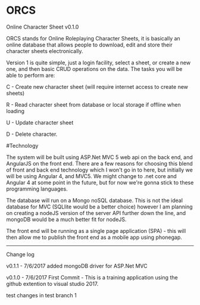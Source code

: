# ORCS
Online Character Sheet v0.1.0

ORCS stands for Online Roleplaying Character Sheets, it is basically an online database that allows people to download, edit and store their character sheets electronically.

Version 1 is quite simple, just a login facility, select a sheet, or create a new one, and then basic CRUD operations on the data. The tasks you will be able to perform are:

C - Create new character sheet (will require internet access to create new sheets)

R - Read character sheet from database or local storage if offline when loading

U - Update character sheet

D - Delete character.



#Technology

The system will be built using ASP.Net MVC 5 web api on the back end, and AngularJS on the front end. There are a few reasons for choosing this blend of front and back end technology which I won't go in to here, but initially we will be using Angular 4, and MVC5. We might change to .net core and Angular 4 at some point in the future, but for now we're gonna stick to these programming languages.

The database will run on a Mongo noSQL database. This is not the ideal database for MVC (SQLlite would be a better choice) however I am planning on creating a nodeJS version of the server API further down the line, and mongoDB would be a much better fit for nodeJS.

The front end will be running as a single page application (SPA) - this will then allow me to publish the front end as a mobile app using phonegap.




-----------------------------------------------

Change log

v0.1.1 - 7/6/2017
added mongoDB driver for ASP.Net MVC

v0.1.0 - 7/6/2017
First Commit - This is a training application using the github extention to visual studio 2017. 

test changes in test branch 1
